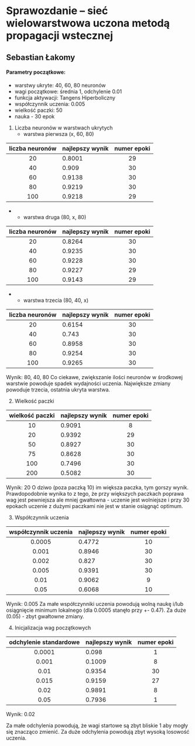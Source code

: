 # Sprawozdanie – sieć wielowarstwowa uczona metodą propagacji wstecznej

## Sebastian Łakomy

#### Parametry początkowe:

- warstwy ukryte: 40, 60, 80 neuronów
- wagi początkowe: średnia 1, odchylenie 0.01
- funkcja aktywacji: Tangens Hiperboliczny
- współczynnik uczenia: 0.005
- wielkość paczki: 50
- nauka - 30 epok

1. Liczba neuronów w warstwach ukrytych
    - warstwa pierwsza (x, 60, 80)

| liczba neuronów | najlepszy wynik | numer epoki |
|:---------------:|:----------------|:-----------:|
|       20        | 0.8001          |     29      |
|       40        | 0.909           |     30      |
|       60        | 0.9138          |     30      |
|       80        | 0.9219          |     30      |
|       100       | 0.9218          |     29      |

-
    - warstwa druga (80, x, 80)

| liczba neuronów | najlepszy wynik | numer epoki |
|:---------------:|:----------------|:-----------:|
|       20        | 0.8264          |     30      |
|       40        | 0.9235          |     30      |
|       60        | 0.9228          |     30      |
|       80        | 0.9227          |     29      |
|       100       | 0.9143          |     29      |

-
    - warstwa trzecia (80, 40, x)

| liczba neuronów | najlepszy wynik | numer epoki |
|:---------------:|:----------------|:-----------:|
|       20        | 0.6154          |     30      |
|       40        | 0.743           |     30      |
|       60        | 0.8958          |     30      |
|       80        | 0.9254          |     30      |
|       100       | 0.9265          |     30      |

Wynik: 80, 40, 80
Co ciekawe, zwiększanie ilości neuronów w środkowej warstwie powoduje spadek wydajności uczenia. Największe zmiany
powoduje trzecia, ostatnia ukryta warstwa.

2. Wielkość paczki

| wielkość paczki | najlepszy wynik | numer epoki |
|:---------------:|:----------------|:-----------:|
|       10        | 0.9091          |      8      |
|       20        | 0.9392          |     29      |
|       50        | 0.8927          |     30      |
|       75        | 0.8628          |     30      |
|       100       | 0.7496          |     30      |
|       200       | 0.5082          |     30      |

Wynik: 20
O dziwo (poza paczką 10) im większa paczka, tym gorszy wynik. Prawdopodobnie wynika to z tego, że przy większych
paczkach poprawa wag jest pewniejsza ale mniej gwałtowna - uczenie jest wolniejsze i przy 30 epokach uczenie z dużymi
paczkami nie jest w stanie osiągnąć optimum.

3. Współczynnik uczenia

| współczynnik uczenia | najlepszy wynik | numer epoki |
|:--------------------:|:----------------|:-----------:|
|        0.0005        | 0.4772          |     10      |
|        0.001         | 0.8946          |     30      |
|        0.002         | 0.827           |     30      |
|        0.005         | 0.9391          |     30      |
|         0.01         | 0.9062          |      9      |
|         0.05         | 0.6068          |     10      |

Wynik: 0.005
Za małe współczynniki uczenia powodują wolną naukę i/lub osiągnięcie minimum lokalnego (dla 0.0005 stanęło przy +- 0.47). Za duże (0.05) - zbyt gwałtowne zmiany.

4. Inicjalizacja wag początkowych

| odchylenie standardowe | najlepszy wynik | numer epoki |
|:----------------------:|:----------------|:-----------:|
|         0.0001         | 0.098           |      1      |
|         0.001          | 0.1009          |      8      |
|          0.01          | 0.9354          |     30      |
|         0.015          | 0.9159          |     27      |
|          0.02          | 0.9891          |      8      |
|          0.05          | 0.7936          |      1      |

Wynik: 0.02

Za małe odchylenia powodują, że wagi startowe są zbyt bliskie 1 aby mogły się znacząco zmienić. Za duże odchylenia powodują zbyt wysoką losowość uczenia.
